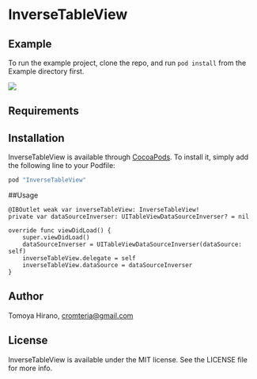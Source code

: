 # InverseTableView

## Example

To run the example project, clone the repo, and run `pod install` from the Example directory first.

![](https://raw.githubusercontent.com/noppefoxwolf/InverseTableView/master/sample.gif)

## Requirements

## Installation

InverseTableView is available through [CocoaPods](http://cocoapods.org). To install
it, simply add the following line to your Podfile:

```ruby
pod "InverseTableView"
```

##Usage

```
@IBOutlet weak var inverseTableView: InverseTableView!
private var dataSourceInverser: UITableViewDataSourceInverser? = nil

override func viewDidLoad() {
    super.viewDidLoad()
    dataSourceInverser = UITableViewDataSourceInverser(dataSource: self)
    inverseTableView.delegate = self
    inverseTableView.dataSource = dataSourceInverser
}
```
  

## Author

Tomoya Hirano, cromteria@gmail.com

## License

InverseTableView is available under the MIT license. See the LICENSE file for more info.
